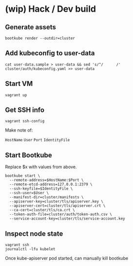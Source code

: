 # (wip) Hack / Dev build

## Generate assets

```
bootkube render --outdir=cluster
```

## Add kubeconfig to user-data

```
cat user-data.sample > user-data && sed 's/^/      /' cluster/auth/kubeconfig.yaml >> user-data
```

## Start VM

```
vagrant up
```

## Get SSH info

```
vagrant ssh-config
```

Make note of:

`HostName`
`User`
`Port`
`IdentityFile`

## Start Bootkube

Replace $x with values from above.

```
bootkube start \
  --remote-address=$HostName:$Port \
  --remote-etcd-address=127.0.0.1:2379 \
  --ssh-keyfile=$IdentityFile \
  --ssh-user=$User \
  --manifest-dir=cluster/manifests \
  --apiserver-key=cluster/tls/apiserver.key \
  --apiserver-cert=cluster/tls/apiserver.crt \
  --ca-cert=cluster/tls/ca.crt \
  --token-auth-file=cluster/auth/token-auth.csv \
  --service-account-key=cluster/tls/service-account.key
```

## Inspect node state

```
vagrant ssh
journalctl -lfu kubelet
```

Once kube-apiserver pod started, can manually kill bootkube
